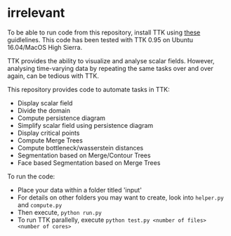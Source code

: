 # irrelevant

To be able to run code from this repository, install TTK using [these](https://topology-tool-kit.github.io/installation.html) guidlelines. This code has been tested with TTK 0.95 on Ubuntu 16.04/MacOS High Sierra. 

TTK provides the ability to visualize and analyse scalar fields.
However, analysing time-varying data by repeating the same tasks over and over again, can be tedious with TTK.

This repository provides code to automate tasks in TTK:

- Display scalar field
- Divide the domain
- Compute persistence diagram
- Simplify scalar field using persistence diagram
- Display critical points
- Compute Merge Trees
- Compute bottleneck/wasserstein distances
- Segmentation based on Merge/Contour Trees
- Face based Segmentation based on Merge Trees

To run the code:

- Place your data within a folder titled 'input'
- For details on other folders you may want to create, look into `helper.py` and `compute.py`
- Then execute, `python run.py`
- To run TTK parallelly, execute `python test.py <number of files> <number of cores>`

